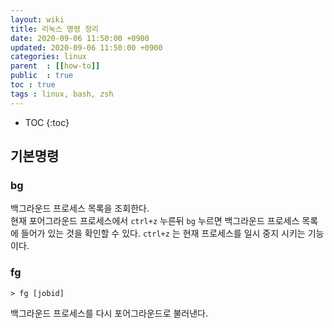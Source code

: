 ```yaml
---
layout: wiki
title: 리눅스 명령 정리 
date: 2020-09-06 11:50:00 +0900
updated: 2020-09-06 11:50:00 +0900
categories: linux 
parent  : [[how-to]]
public  : true
toc : true
tags : linux, bash, zsh 
---
```

* TOC
{:toc}

## 기본명령
### bg 
백그라운드 프로세스 목록을 조회한다.  
현재 포어그라운드 프로세스에서 `ctrl+z` 누른뒤 `bg` 누르면 백그라운드 프로세스 목록에 들어가 있는 것을 확인할 수 있다.
`ctrl+z` 는 현재 프로세스를 일시 중지 시키는 기능이다.

### fg
```
> fg [jobid]
```
백그라운드 프로세스를 다시 포어그라운드로 불러낸다.



